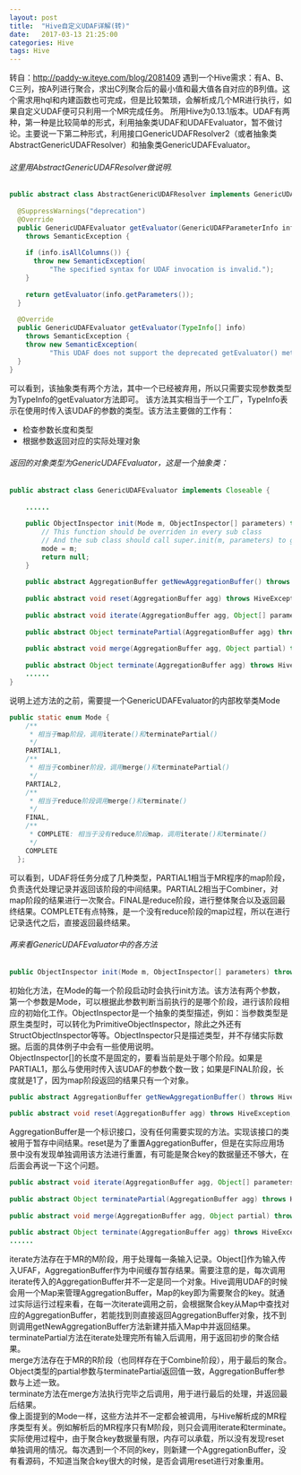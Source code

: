 ```yaml
---
layout: post
title:  "Hive自定义UDAF详解(转)"
date:   2017-03-13 21:25:00
categories: Hive
tags: Hive
---
```

转自：http://paddy-w.iteye.com/blog/2081409
遇到一个Hive需求：有A、B、C三列，按A列进行聚合，求出C列聚合后的最小值和最大值各自对应的B列值。这个需求用hql和内建函数也可完成，但是比较繁琐，会解析成几个MR进行执行，如果自定义UDAF便可只利用一个MR完成任务。
所用Hive为0.13.1版本。UDAF有两种，第一种是比较简单的形式，利用抽象类UDAF和UDAFEvaluator，暂不做讨论。主要说一下第二种形式，利用接口GenericUDAFResolver2（或者抽象类AbstractGenericUDAFResolver）和抽象类GenericUDAFEvaluator。
###### 这里用AbstractGenericUDAFResolver做说明.
``` java
public abstract class AbstractGenericUDAFResolver implements GenericUDAFResolver2 {  
  
  @SuppressWarnings("deprecation")  
  @Override  
  public GenericUDAFEvaluator getEvaluator(GenericUDAFParameterInfo info)  
    throws SemanticException {  
  
    if (info.isAllColumns()) {  
      throw new SemanticException(  
          "The specified syntax for UDAF invocation is invalid.");  
    }  
  
    return getEvaluator(info.getParameters());  
  }  
  
  @Override  
  public GenericUDAFEvaluator getEvaluator(TypeInfo[] info)   
    throws SemanticException {  
    throw new SemanticException(  
          "This UDAF does not support the deprecated getEvaluator() method.");  
  }  
}  

```
可以看到，该抽象类有两个方法，其中一个已经被弃用，所以只需要实现参数类型为TypeInfo的getEvaluator方法即可。 
该方法其实相当于一个工厂，TypeInfo表示在使用时传入该UDAF的参数的类型。该方法主要做的工作有：
* 检查参数长度和类型
* 根据参数返回对应的实际处理对象

###### 返回的对象类型为GenericUDAFEvaluator，这是一个抽象类： 
``` java
public abstract class GenericUDAFEvaluator implements Closeable {  
  
    ......  
  
    public ObjectInspector init(Mode m, ObjectInspector[] parameters) throws HiveException {  
        // This function should be overriden in every sub class  
        // And the sub class should call super.init(m, parameters) to get mode set.  
        mode = m;  
        return null;  
    }  
  
    public abstract AggregationBuffer getNewAggregationBuffer() throws HiveException;  
  
    public abstract void reset(AggregationBuffer agg) throws HiveException;  
  
    public abstract void iterate(AggregationBuffer agg, Object[] parameters) throws HiveException;  
  
    public abstract Object terminatePartial(AggregationBuffer agg) throws HiveException;  
  
    public abstract void merge(AggregationBuffer agg, Object partial) throws HiveException;  
  
    public abstract Object terminate(AggregationBuffer agg) throws HiveException;  
    ......  
}  
```
说明上述方法的之前，需要提一个GenericUDAFEvaluator的内部枚举类Mode 
``` java
public static enum Mode {  
    /** 
     * 相当于map阶段，调用iterate()和terminatePartial() 
     */  
    PARTIAL1,  
    /** 
     * 相当于combiner阶段，调用merge()和terminatePartial() 
     */  
    PARTIAL2,  
    /** 
     * 相当于reduce阶段调用merge()和terminate() 
     */  
    FINAL,  
    /** 
     * COMPLETE: 相当于没有reduce阶段map，调用iterate()和terminate() 
     */  
    COMPLETE  
  };  
```
可以看到，UDAF将任务分成了几种类型，PARTIAL1相当于MR程序的map阶段，负责迭代处理记录并返回该阶段的中间结果。PARTIAL2相当于Combiner，对map阶段的结果进行一次聚合。FINAL是reduce阶段，进行整体聚合以及返回最终结果。COMPLETE有点特殊，是一个没有reduce阶段的map过程，所以在进行记录迭代之后，直接返回最终结果。 
###### 再来看GenericUDAFEvaluator中的各方法
``` java
public ObjectInspector init(Mode m, ObjectInspector[] parameters) throws HiveException {...} 
```
初始化方法，在Mode的每一个阶段启动时会执行init方法。该方法有两个参数，第一个参数是Mode，可以根据此参数判断当前执行的是哪个阶段，进行该阶段相应的初始化工作。ObjectInspector是一个抽象的类型描述，例如：当参数类型是原生类型时，可以转化为PrimitiveObjectInspector，除此之外还有StructObjectInspector等等。ObjectInspector只是描述类型，并不存储实际数据。后面的具体例子中会有一些使用说明。 
<br>ObjectInspector[]的长度不是固定的，要看当前是处于哪个阶段。如果是PARTIAL1，那么与使用时传入该UDAF的参数个数一致；如果是FINAL阶段，长度就是1了，因为map阶段返回的结果只有一个对象。
``` java
public abstract AggregationBuffer getNewAggregationBuffer() throws HiveException;  
  
public abstract void reset(AggregationBuffer agg) throws HiveException;
```
AggregationBuffer是一个标识接口，没有任何需要实现的方法。实现该接口的类被用于暂存中间结果。reset是为了重置AggregationBuffer，但是在实际应用场景中没有发现单独调用该方法进行重置，有可能是聚合key的数据量还不够大，在后面会再说一下这个问题。 
``` java
public abstract void iterate(AggregationBuffer agg, Object[] parameters) throws HiveException;  
  
public abstract Object terminatePartial(AggregationBuffer agg) throws HiveException;  
  
public abstract void merge(AggregationBuffer agg, Object partial) throws HiveException;  
  
public abstract Object terminate(AggregationBuffer agg) throws HiveException;  
......  
```
iterate方法存在于MR的M阶段，用于处理每一条输入记录。Object[]作为输入传入UFAF，AggregationBuffer作为中间缓存暂存结果。需要注意的是，每次调用iterate传入的AggregationBuffer并不一定是同一个对象。Hive调用UDAF的时候会用一个Map来管理AggregationBuffer，Map的key即为需要聚合的key。就通过实际运行过程来看，在每一次iterate调用之前，会根据聚合key从Map中查找对应的AggregationBuffer，若能找到则直接返回AggregationBuffer对象，找不到则调用getNewAggregationBuffer方法新建并插入Map中并返回结果。 
<br>terminatePartial方法在iterate处理完所有输入后调用，用于返回初步的聚合结果。 
<br>merge方法存在于MR的R阶段（也同样存在于Combine阶段），用于最后的聚合。Object类型的partial参数与terminatePartial返回值一致，AggregationBuffer参数与上述一致。 
<br>terminate方法在merge方法执行完毕之后调用，用于进行最后的处理，并返回最后结果。 
<br>像上面提到的Mode一样，这些方法并不一定都会被调用，与Hive解析成的MR程序类型有关。例如解析后的MR程序只有M阶段，则只会调用iterate和terminate。实际使用过程中，由于聚合key数据量有限，内存可以承载，所以没有发现reset单独调用的情况。每次遇到一个不同的key，则新建一个AggregationBuffer，没有看源码，不知道当聚合key很大的时候，是否会调用reset进行对象重用。
